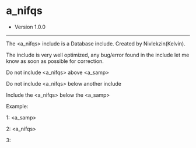 # a_nifqs
* Version 1.0.0
_____________________________________________________________________________________________________________________


The <a_nifqs> include is a Database include. Created by Nivlekzin(Kelvin).

The include is very well optimized, any bug/error found in the include let me know as soon as possible for correction.

Do not include <a_nifqs> above <a_samp>

Do not include <a_nifqs> below another include

Include the <a_nifqs> below the <a_samp>

Example:

1: <a_samp>

2: <a_nifqs>

3: <include>
